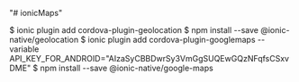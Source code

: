 "# ionicMaps" 


$ ionic plugin add cordova-plugin-geolocation
$ npm install --save @ionic-native/geolocation
$ ionic plugin add cordova-plugin-googlemaps --variable API_KEY_FOR_ANDROID="AIzaSyCBBDwrSy3VmGgSUQEwGQzNFqfsCSxvDME"
$ npm install --save @ionic-native/google-maps